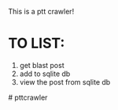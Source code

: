 This is a ptt crawler!  

TO LIST:  
======== 
<ol>
   <li>get blast post</li>
   <li>add to sqlite db</li>
   <li>view the post from sqlite db</li>
</ol>
# pttcrawler 
